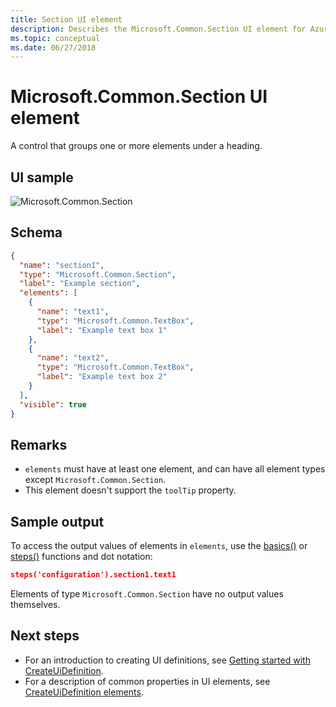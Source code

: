 ```yaml
---
title: Section UI element
description: Describes the Microsoft.Common.Section UI element for Azure portal. Use to group elements in the portal for deploying managed applications.
ms.topic: conceptual
ms.date: 06/27/2018
---
```


# Microsoft.Common.Section UI element

A control that groups one or more elements under a heading.

## UI sample

![Microsoft.Common.Section](./media/managed-application-elements/microsoft-common-section.png)

## Schema

```json
{
  "name": "section1",
  "type": "Microsoft.Common.Section",
  "label": "Example section",
  "elements": [
    {
      "name": "text1",
      "type": "Microsoft.Common.TextBox",
      "label": "Example text box 1"
    },
    {
      "name": "text2",
      "type": "Microsoft.Common.TextBox",
      "label": "Example text box 2"
    }
  ],
  "visible": true
}
```

## Remarks

- `elements` must have at least one element, and can have all element types except `Microsoft.Common.Section`.
- This element doesn't support the `toolTip` property.

## Sample output
To access the output values of elements in `elements`, use the [basics()](create-ui-definition-referencing-functions.md#basics) or [steps()](create-ui-definition-referencing-functions.md#steps) functions and dot notation:

```json
steps('configuration').section1.text1
```

Elements of type `Microsoft.Common.Section` have no output values themselves.

## Next steps

* For an introduction to creating UI definitions, see [Getting started with CreateUiDefinition](create-uidefinition-overview.md).
* For a description of common properties in UI elements, see [CreateUiDefinition elements](create-uidefinition-elements.md).
